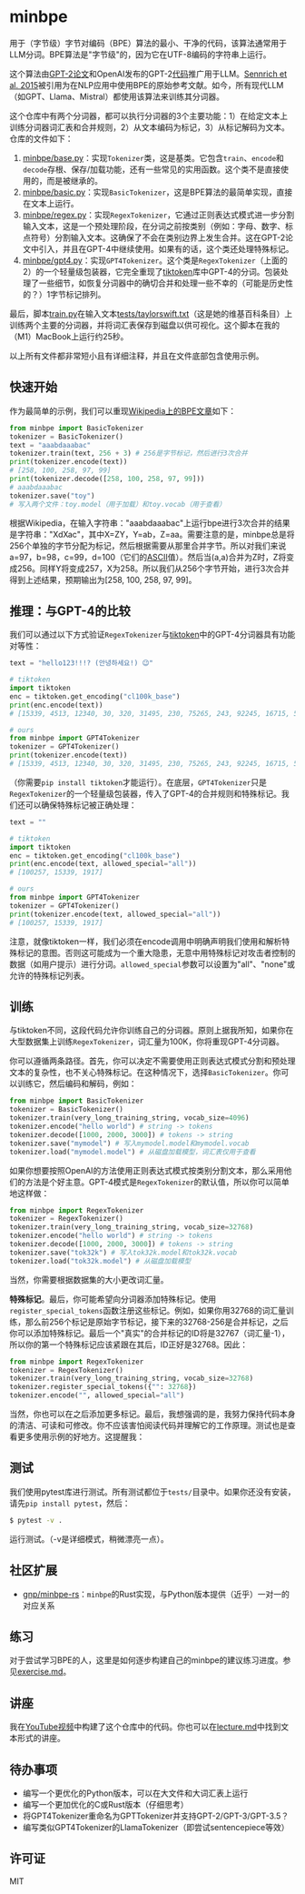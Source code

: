 # minbpe

用于（字节级）字节对编码（BPE）算法的最小、干净的代码，该算法通常用于LLM分词。BPE算法是"字节级"的，因为它在UTF-8编码的字符串上运行。

这个算法由[GPT-2论文](https://d4mucfpksywv.cloudfront.net/better-language-models/language_models_are_unsupervised_multitask_learners.pdf)和OpenAI发布的GPT-2[代码](https://github.com/openai/gpt-2)推广用于LLM。[Sennrich et al. 2015](https://arxiv.org/abs/1508.07909)被引用为在NLP应用中使用BPE的原始参考文献。如今，所有现代LLM（如GPT、Llama、Mistral）都使用该算法来训练其分词器。

这个仓库中有两个分词器，都可以执行分词器的3个主要功能：1）在给定文本上训练分词器词汇表和合并规则，2）从文本编码为标记，3）从标记解码为文本。仓库的文件如下：

1. [minbpe/base.py](minbpe/base.py)：实现`Tokenizer`类，这是基类。它包含`train`、`encode`和`decode`存根、保存/加载功能，还有一些常见的实用函数。这个类不是直接使用的，而是被继承的。
2. [minbpe/basic.py](minbpe/basic.py)：实现`BasicTokenizer`，这是BPE算法的最简单实现，直接在文本上运行。
3. [minbpe/regex.py](minbpe/regex.py)：实现`RegexTokenizer`，它通过正则表达式模式进一步分割输入文本，这是一个预处理阶段，在分词之前按类别（例如：字母、数字、标点符号）分割输入文本。这确保了不会在类别边界上发生合并。这在GPT-2论文中引入，并且在GPT-4中继续使用。如果有的话，这个类还处理特殊标记。
4. [minbpe/gpt4.py](minbpe/gpt4.py)：实现`GPT4Tokenizer`。这个类是`RegexTokenizer`（上面的2）的一个轻量级包装器，它完全重现了[tiktoken](https://github.com/openai/tiktoken)库中GPT-4的分词。包装处理了一些细节，如恢复分词器中的确切合并和处理一些不幸的（可能是历史性的？）1字节标记排列。

最后，脚本[train.py](train.py)在输入文本[tests/taylorswift.txt](tests/taylorswift.txt)（这是她的维基百科条目）上训练两个主要的分词器，并将词汇表保存到磁盘以供可视化。这个脚本在我的（M1）MacBook上运行约25秒。

以上所有文件都非常短小且有详细注释，并且在文件底部包含使用示例。

## 快速开始

作为最简单的示例，我们可以重现[Wikipedia上的BPE文章](https://en.wikipedia.org/wiki/Byte_pair_encoding)如下：

```python
from minbpe import BasicTokenizer
tokenizer = BasicTokenizer()
text = "aaabdaaabac"
tokenizer.train(text, 256 + 3) # 256是字节标记，然后进行3次合并
print(tokenizer.encode(text))
# [258, 100, 258, 97, 99]
print(tokenizer.decode([258, 100, 258, 97, 99]))
# aaabdaaabac
tokenizer.save("toy")
# 写入两个文件：toy.model（用于加载）和toy.vocab（用于查看）
```

根据Wikipedia，在输入字符串："aaabdaaabac"上运行bpe进行3次合并的结果是字符串："XdXac"，其中X=ZY，Y=ab，Z=aa。需要注意的是，minbpe总是将256个单独的字节分配为标记，然后根据需要从那里合并字节。所以对我们来说a=97，b=98，c=99，d=100（它们的[ASCII](https://www.asciitable.com)值）。然后当(a,a)合并为Z时，Z将变成256。同样Y将变成257，X为258。所以我们从256个字节开始，进行3次合并得到上述结果，预期输出为[258, 100, 258, 97, 99]。

## 推理：与GPT-4的比较

我们可以通过以下方式验证`RegexTokenizer`与[tiktoken](https://github.com/openai/tiktoken)中的GPT-4分词器具有功能对等性：

```python
text = "hello123!!!? (안녕하세요!) 😉"

# tiktoken
import tiktoken
enc = tiktoken.get_encoding("cl100k_base")
print(enc.encode(text))
# [15339, 4513, 12340, 30, 320, 31495, 230, 75265, 243, 92245, 16715, 57037]

# ours
from minbpe import GPT4Tokenizer
tokenizer = GPT4Tokenizer()
print(tokenizer.encode(text))
# [15339, 4513, 12340, 30, 320, 31495, 230, 75265, 243, 92245, 16715, 57037]
```

（你需要`pip install tiktoken`才能运行）。在底层，`GPT4Tokenizer`只是`RegexTokenizer`的一个轻量级包装器，传入了GPT-4的合并规则和特殊标记。我们还可以确保特殊标记被正确处理：

```python
text = ""

# tiktoken
import tiktoken
enc = tiktoken.get_encoding("cl100k_base")
print(enc.encode(text, allowed_special="all"))
# [100257, 15339, 1917]

# ours
from minbpe import GPT4Tokenizer
tokenizer = GPT4Tokenizer()
print(tokenizer.encode(text, allowed_special="all"))
# [100257, 15339, 1917]
```

注意，就像tiktoken一样，我们必须在encode调用中明确声明我们使用和解析特殊标记的意图。否则这可能成为一个重大隐患，无意中用特殊标记对攻击者控制的数据（如用户提示）进行分词。`allowed_special`参数可以设置为"all"、"none"或允许的特殊标记列表。

## 训练

与tiktoken不同，这段代码允许你训练自己的分词器。原则上据我所知，如果你在大型数据集上训练`RegexTokenizer`，词汇量为100K，你将重现GPT-4分词器。

你可以遵循两条路径。首先，你可以决定不需要使用正则表达式模式分割和预处理文本的复杂性，也不关心特殊标记。在这种情况下，选择`BasicTokenizer`。你可以训练它，然后编码和解码，例如：

```python
from minbpe import BasicTokenizer
tokenizer = BasicTokenizer()
tokenizer.train(very_long_training_string, vocab_size=4096)
tokenizer.encode("hello world") # string -> tokens
tokenizer.decode([1000, 2000, 3000]) # tokens -> string
tokenizer.save("mymodel") # 写入mymodel.model和mymodel.vocab
tokenizer.load("mymodel.model") # 从磁盘加载模型，词汇表仅用于查看
```

如果你想要按照OpenAI的方法使用正则表达式模式按类别分割文本，那么采用他们的方法是个好主意。GPT-4模式是`RegexTokenizer`的默认值，所以你可以简单地这样做：

```python
from minbpe import RegexTokenizer
tokenizer = RegexTokenizer()
tokenizer.train(very_long_training_string, vocab_size=32768)
tokenizer.encode("hello world") # string -> tokens
tokenizer.decode([1000, 2000, 3000]) # tokens -> string
tokenizer.save("tok32k") # 写入tok32k.model和tok32k.vocab
tokenizer.load("tok32k.model") # 从磁盘加载模型
```

当然，你需要根据数据集的大小更改词汇量。

**特殊标记**。最后，你可能希望向分词器添加特殊标记。使用`register_special_tokens`函数注册这些标记。例如，如果你用32768的词汇量训练，那么前256个标记是原始字节标记，接下来的32768-256是合并标记，之后你可以添加特殊标记。最后一个"真实"的合并标记的ID将是32767（词汇量-1），所以你的第一个特殊标记应该紧跟在其后，ID正好是32768。因此：

```python
from minbpe import RegexTokenizer
tokenizer = RegexTokenizer()
tokenizer.train(very_long_training_string, vocab_size=32768)
tokenizer.register_special_tokens({"": 32768})
tokenizer.encode("", allowed_special="all")
```

当然，你也可以在之后添加更多标记。最后，我想强调的是，我努力保持代码本身的清洁、可读和可修改。你不应该害怕阅读代码并理解它的工作原理。测试也是查看更多使用示例的好地方。这提醒我：

## 测试

我们使用pytest库进行测试。所有测试都位于`tests/`目录中。如果你还没有安装，请先`pip install pytest`，然后：

```bash
$ pytest -v .
```

运行测试。（-v是详细模式，稍微漂亮一点）。

## 社区扩展

* [gnp/minbpe-rs](https://github.com/gnp/minbpe-rs)：`minbpe`的Rust实现，与Python版本提供（近乎）一对一的对应关系

## 练习

对于尝试学习BPE的人，这里是如何逐步构建自己的minbpe的建议练习进度。参见[exercise.md](exercise.md)。

## 讲座

我在[YouTube视频](https://www.youtube.com/watch?v=zduSFxRajkE)中构建了这个仓库中的代码。你也可以在[lecture.md](lecture.md)中找到文本形式的讲座。

## 待办事项

- 编写一个更优化的Python版本，可以在大文件和大词汇表上运行
- 编写一个更加优化的C或Rust版本（仔细思考）
- 将GPT4Tokenizer重命名为GPTTokenizer并支持GPT-2/GPT-3/GPT-3.5？
- 编写类似GPT4Tokenizer的LlamaTokenizer（即尝试sentencepiece等效）

## 许可证

MIT